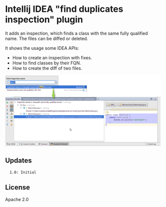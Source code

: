 # Intellij IDEA "find duplicates inspection" plugin

It adds an inspection, which finds a class with the same fully qualified name. The files can be diffed or deleted.

It shows the usage some IDEA APIs:
* How to create an inspection with fixes.
* How to find classes by their FQN.
* How to create the diff of two files. 

<img src="https://raw.githubusercontent.com/markiewb/idea-find-duplicate-class-inspection-plugin/master/doc/inspectionpanel.png"/>

## Updates 
      1.0: Initial

## License
Apache 2.0